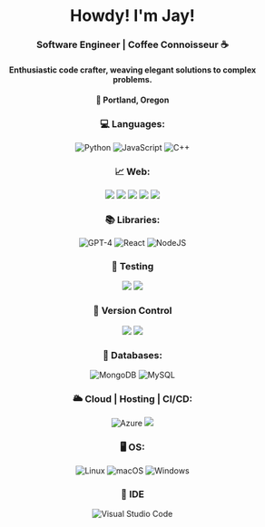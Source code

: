 <div align="center">
  <h1>Howdy! I'm Jay!</h1>
  
  <h3>Software Engineer | Coffee Connoisseur ☕</h3>
  <h4>Enthusiastic code crafter, weaving elegant solutions to complex problems.</h4>
  <h4>🌲 Portland, Oregon </h4> 

  <h3>💻 Languages: </h3>
  <img src="https://img.shields.io/badge/python-3670A0?style=for-the-badge&amp;logo=python&amp;logoColor=ffffff" alt="Python">
  <img src="https://img.shields.io/badge/javascript-%23323330.svg?style=for-the-badge&amp;logo=javascript&amp;logoColor=%23F7DF1E" alt="JavaScript">
  <img src="https://img.shields.io/badge/c++-%2300599C.svg?style=for-the-badge&amp;logo=c%2B%2B&amp;logoColor=white" alt="C++">
  
  <h3>📈 Web: </h3>
  <img src="https://img.shields.io/badge/html5-%23E34F26.svg?style=for-the-badge&logo=html5&logoColor=white"/>
  <img src="https://img.shields.io/badge/css3-%231572B6.svg?style=for-the-badge&logo=css3&logoColor=white"/>
  <img src="https://img.shields.io/badge/Sass-CC6699?style=for-the-badge&logo=sass&logoColor=white"/>
  <img src="https://img.shields.io/badge/Bootstrap-563D7C?style=for-the-badge&logo=bootstrap&logoColor=white"/>
  <img src="https://img.shields.io/badge/Markdown-000000?style=for-the-badge&logo=markdown&logoColor=white"/>
  
  <h3>📚 Libraries: </h3>
  <img src="https://img.shields.io/badge/OPENAI-74aa9c?style=for-the-badge&amp;logo=openai&amp;logoColor=white" alt="GPT-4">
  <img src="https://img.shields.io/badge/react-%2320232a.svg?style=for-the-badge&amp;logo=react&amp;logoColor=%2361DAFB" alt="React">
  <img src="https://img.shields.io/badge/node.js-6DA55F?style=for-the-badge&amp;logo=node.js&amp;logoColor=white" alt="NodeJS">

  <h3>🧪 Testing</h3>
  <img src="https://img.shields.io/badge/Jest-323330?style=for-the-badge&logo=Jest&logoColor=white"/>
  <img src="https://img.shields.io/badge/testing%20library-323330?style=for-the-badge&logo=testing-library&logoColor=red"/>

  <h3>🎯 Version Control</h3>
  <img src="https://img.shields.io/badge/GIT-E44C30?style=for-the-badge&logo=git&logoColor=white"/>
  <img src ="https://img.shields.io/badge/GitHub-100000?style=for-the-badge&logo=github&logoColor=white"/>
  
  <h3>📅 Databases: </h3>
  <img src="https://img.shields.io/badge/MongoDB-%234ea94b.svg?style=for-the-badge&amp;logo=mongodb&amp;logoColor=white" alt="MongoDB">
  <img src="https://img.shields.io/badge/mysql-%2300f.svg?style=for-the-badge&amp;logo=mysql&amp;logoColor=white" alt="MySQL">
 
  <h3>🌥️ Cloud | Hosting | CI/CD: </h3>
  <img src="https://img.shields.io/badge/azure-3230072C6.svg?style=for-the-badge&amp;logo=microsoftazure&amp;logoColor=white" alt="Azure">
  <img src ="https://img.shields.io/badge/Netlify-00C7B7?style=for-the-badge&logo=netlify&logoColor=white"/>
 
  <h3>🖥️ OS:</h3>
  <img src="https://img.shields.io/badge/Linux-3FCC624?style=for-the-badge&amp;logo=linux&amp;logoColor=black" alt="Linux">
  <img src="https://img.shields.io/badge/mac%20os-000000?style=for-the-badge&amp;logo=macos&amp;logoColor=F0F0F0" alt="macOS">
  <img src="https://img.shields.io/badge/Windows-0078D6?style=for-the-badge&amp;logo=windows&amp;logoColor=white" alt="Windows">
  
  <h3>📓 IDE</h3>
  <img src="https://img.shields.io/badge/Visual%20Studio%20Code-0078d7.svg?style=for-the-badge&amp;logo=visual-studio-code&amp;logoColor=white" alt="Visual Studio Code">
